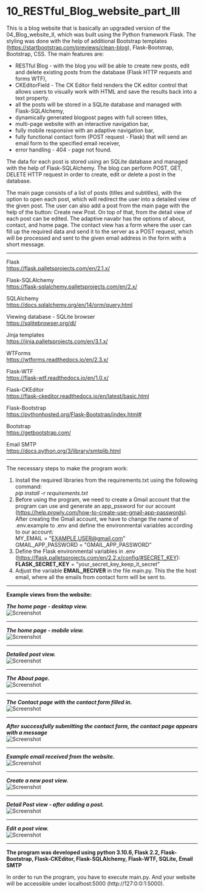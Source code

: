 # 10_RESTful_Blog_website_part_III

This is a blog website that is basically an upgraded version of the 04_Blog_website_II, which was built using the Python framework Flask. The styling was done with the help of additional Bootstrap templates (https://startbootstrap.com/previews/clean-blog), Flask-Bootstrap, Bootstrap, CSS. The main features are:</br>
- RESTful Blog - with the blog you will be able to create new posts, edit and delete existing posts from the database (Flask HTTP requests and forms WTF),</br>
- CKEditorField - The CK Editor field renders the CK editor control that allows users to visually work with HTML and save the results back into a text property.</br>
- all the posts will be stored in a SQLite database and managed with Flask-SQLAlchemy,</br>
- dynamically generated blogpost pages with full screen titles,</br>
- multi-page website with an interactive navigation bar,</br>
- fully mobile responsive with an adaptive navigation bar,</br> 
- fully functional contact form (POST request - Flask) that will send an email form to the specified email receiver,</br>
- error handling - 404 - page not found.</br>


The data for each post is stored using an SQLite database and managed with the help of Flask-SQLAlchemy.
The blog can perform POST, GET, DELETE HTTP request in order to create, edit or delete a post in the database.


The main page consists of a list of posts (titles and subtitles), with the option to open each post, which will redirect the user into a detailed view of the given post. The user can also add a post from the main page with the help of the button: Create new Post. On top of that, from the detail view of each post can be edited.
The adaptive navabr has the options of about, contact, and home page. The contact view has a form where the user can fill up the required data and send it to the server as a POST request, which will be processed and sent to the given email address in the form with a short message.
 

---

Flask</br>
https://flask.palletsprojects.com/en/2.1.x/</br>

Flask-SQLAlchemy</br>
https://flask-sqlalchemy.palletsprojects.com/en/2.x/</br>

SQLAlchemy</br>
https://docs.sqlalchemy.org/en/14/orm/query.html </br>

Viewing database - SQLite browser </br>
https://sqlitebrowser.org/dl/ </br>

Jinja templates</br>
https://jinja.palletsprojects.com/en/3.1.x/</br>

WTForms</br>
https://wtforms.readthedocs.io/en/2.3.x/</br>

Flask-WTF</br>
https://flask-wtf.readthedocs.io/en/1.0.x/</br>

Flask-CKEditor</br>
https://flask-ckeditor.readthedocs.io/en/latest/basic.html</br>

Flask-Bootstrap</br>
https://pythonhosted.org/Flask-Bootstrap/index.html#</br>

Bootstrap </br>
https://getbootstrap.com/ </br>

Email SMTP </br>
https://docs.python.org/3/library/smtplib.html </br>


---

The necessary steps to make the program work:</br>
1. Install the required libraries from the requirements.txt using the following command: </br>
*pip install -r requirements.txt*</br>
2. Before using the program, we need to create a Gmail account that the program can use and generate an app_pssword for our account (https://help.prowly.com/how-to-create-use-gmail-app-passwords). After creating the Gmail account, we have to change the name of .env.example to .env and define the environmental variables according to our account:</br>
MY_EMAIL = "EXAMPLE.USER@gmail.com"</br>
GMAIL_APP_PASSWORD = "GMAIL_APP_PASSWORD"</br>
3. Define the Flask environmental variables in .env (https://flask.palletsprojects.com/en/2.2.x/config/#SECRET_KEY):</br>
**FLASK_SECRET_KEY** = "your_secret_key_keep_it_secret"</br>
4. Adjust the variable **EMAIL_RECIVER** in the file main.py. This the the host email, where all the emails from contact form will be sent to.



---

**Example views from the website:**</br>


***The home page - desktop view.***</br>
![Screenshot](docs/img/01-Home_page_desktop.png)</br>

---

***The home page - mobile view.***</br>
![Screenshot](docs/img/02-Home_page_mobile.png)</br>

---

***Detailed post view.***</br>
![Screenshot](docs/img/03_detailed_post_view.png)</br>

---

***The About page.***</br>
![Screenshot](docs/img/04_about_view.png)</br>

---

***The Contact page with the contact form filled in.***</br>
![Screenshot](docs/img/05_contact_view_and_filled_form.png)</br>

---

***After successfully submitting the contact form, the contact page appears with a message***</br>
![Screenshot](docs/img/06_contact_view_after_data_sent.png)</br>

---

***Example email received from the website.***</br>
![Screenshot](docs/img/07_email_recived.png)</br>

---

***Create a new post view.***</br>
![Screenshot](docs/img/08_Create_New_Post_View.png)</br>

---

***Detail Post view - after adding a post.***</br>
![Screenshot](docs/img/09_Detail_Post_View_after_adding.png)</br>

---

***Edit a post view.***</br>
![Screenshot](docs/img/10_Edit_Post_view.png)</br>

---

**The program was developed using python 3.10.6, Flask 2.2, Flask-Bootstrap, Flask-CKEditor, Flask-SQLAlchemy, Flask-WTF, SQLite, Email SMTP**


In order to run the program, you have to execute main.py.
And your website will be accessible under localhost:5000 (http://127:0:0:1:5000).
